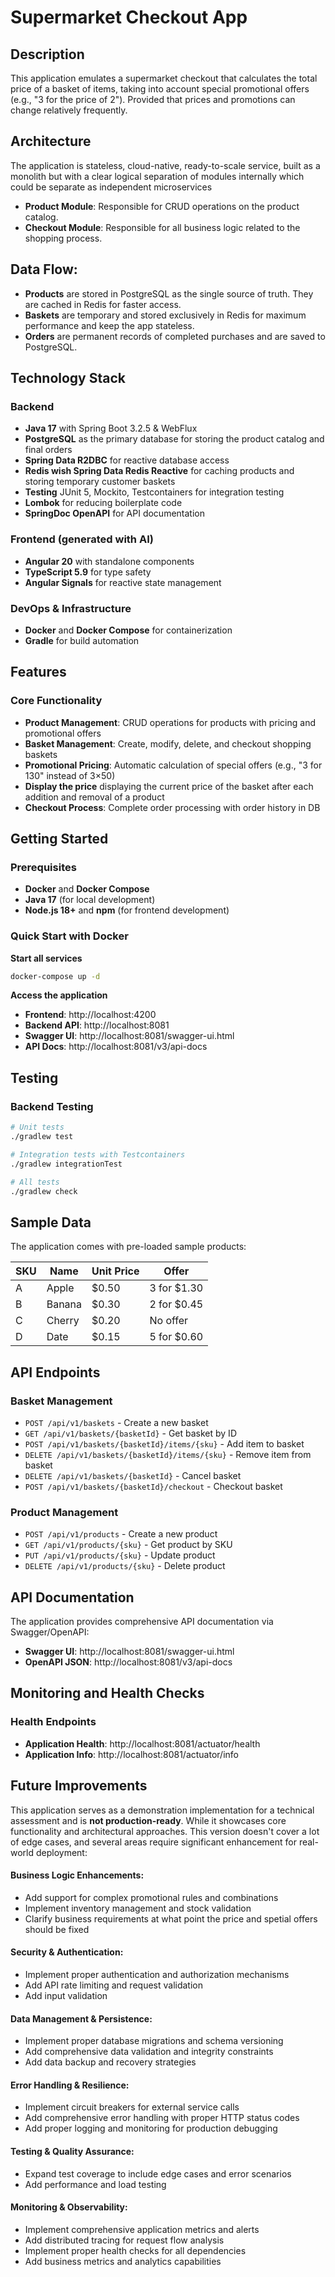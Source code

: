 # Supermarket Checkout App

## Description
This application emulates a supermarket checkout that calculates the total price of a basket of items, taking into account special promotional offers (e.g., "3 for the price of 2"). Provided that prices and promotions can change relatively frequently.

## Architecture

The application is stateless, cloud-native, ready-to-scale service, built as a monolith but with a clear logical separation of modules internally which could be separate as independent microservices 

- **Product Module**: Responsible for CRUD operations on the product catalog.
- **Checkout Module**:  Responsible for all business logic related to the shopping process.

## Data Flow:

- **Products** are stored in PostgreSQL as the single source of truth. They are cached in Redis for faster access.
- **Baskets** are temporary and stored exclusively in Redis for maximum performance and keep the app stateless.
- **Orders** are permanent records of completed purchases and are saved to PostgreSQL.

## Technology Stack

### Backend
- **Java 17** with Spring Boot 3.2.5 & WebFlux
- **PostgreSQL** as the primary database for storing the product catalog and final orders
- **Spring Data R2DBC** for reactive database access 
- **Redis wish Spring Data Redis Reactive** for caching products and storing temporary customer baskets
- **Testing** JUnit 5, Mockito, Testcontainers for integration testing
- **Lombok** for reducing boilerplate code
- **SpringDoc OpenAPI** for API documentation

### Frontend (generated with AI)
- **Angular 20** with standalone components
- **TypeScript 5.9** for type safety
- **Angular Signals** for reactive state management

### DevOps & Infrastructure
- **Docker** and **Docker Compose** for containerization
- **Gradle** for build automation

## Features

### Core Functionality
- **Product Management**: CRUD operations for products with pricing and promotional offers
- **Basket Management**: Create, modify, delete, and checkout shopping baskets
- **Promotional Pricing**: Automatic calculation of special offers (e.g., "3 for 130" instead of 3×50)
- **Display the price** displaying the current price of the basket after each addition and removal of a product
- **Checkout Process**: Complete order processing with order history in DB

## Getting Started

### Prerequisites
- **Docker** and **Docker Compose**
- **Java 17** (for local development)
- **Node.js 18+** and **npm** (for frontend development)

### Quick Start with Docker

**Start all services**
   ```bash
   docker-compose up -d
   ```

**Access the application**
   - **Frontend**: http://localhost:4200
   - **Backend API**: http://localhost:8081
   - **Swagger UI**: http://localhost:8081/swagger-ui.html
   - **API Docs**: http://localhost:8081/v3/api-docs

## Testing

### Backend Testing
```bash
# Unit tests
./gradlew test

# Integration tests with Testcontainers
./gradlew integrationTest

# All tests
./gradlew check
```
## Sample Data

The application comes with pre-loaded sample products:

| SKU | Name   | Unit Price | Offer          |
|-----|--------|------------|----------------|
| A   | Apple  | $0.50      | 3 for $1.30    |
| B   | Banana | $0.30      | 2 for $0.45    |
| C   | Cherry | $0.20      | No offer       |
| D   | Date   | $0.15      | 5 for $0.60    |

## API Endpoints

### Basket Management
- `POST /api/v1/baskets` - Create a new basket
- `GET /api/v1/baskets/{basketId}` - Get basket by ID
- `POST /api/v1/baskets/{basketId}/items/{sku}` - Add item to basket
- `DELETE /api/v1/baskets/{basketId}/items/{sku}` - Remove item from basket
- `DELETE /api/v1/baskets/{basketId}` - Cancel basket
- `POST /api/v1/baskets/{basketId}/checkout` - Checkout basket

### Product Management
- `POST /api/v1/products` - Create a new product
- `GET /api/v1/products/{sku}` - Get product by SKU
- `PUT /api/v1/products/{sku}` - Update product
- `DELETE /api/v1/products/{sku}` - Delete product

## API Documentation

The application provides comprehensive API documentation via Swagger/OpenAPI:

- **Swagger UI**: http://localhost:8081/swagger-ui.html
- **OpenAPI JSON**: http://localhost:8081/v3/api-docs

## Monitoring and Health Checks

### Health Endpoints
- **Application Health**: http://localhost:8081/actuator/health
- **Application Info**: http://localhost:8081/actuator/info


## Future Improvements

This application serves as a demonstration implementation for a technical assessment and is **not production-ready**. While it showcases core functionality and architectural approaches. This version doesn't cover a lot of edge cases, and several areas require significant enhancement for real-world deployment:

#### Business Logic Enhancements:
- Add support for complex promotional rules and combinations
- Implement inventory management and stock validation
- Clarify business requirements at what point the price and spetial offers should be fixed

#### Security & Authentication:
- Implement proper authentication and authorization mechanisms
- Add API rate limiting and request validation
- Add input validation

#### Data Management & Persistence:
- Implement proper database migrations and schema versioning
- Add comprehensive data validation and integrity constraints
- Add data backup and recovery strategies

#### Error Handling & Resilience:
- Implement circuit breakers for external service calls
- Add comprehensive error handling with proper HTTP status codes
- Add proper logging and monitoring for production debugging

#### Testing & Quality Assurance:
- Expand test coverage to include edge cases and error scenarios
- Add performance and load testing

#### Monitoring & Observability:
- Implement comprehensive application metrics and alerts
- Add distributed tracing for request flow analysis
- Implement proper health checks for all dependencies
- Add business metrics and analytics capabilities

